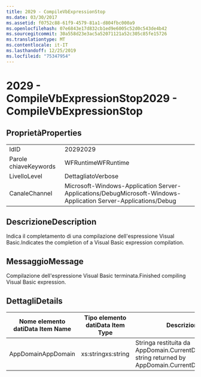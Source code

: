 ```yaml
---
title: 2029 - CompileVbExpressionStop
ms.date: 03/30/2017
ms.assetid: f0752c88-61f9-4579-81a1-d804fbc000a9
ms.openlocfilehash: 07e6843e17d832cb1ed9e6005c52d0c543de4b42
ms.sourcegitcommit: 30a558d23e3ac5a52071121a52c305c85fe15726
ms.translationtype: MT
ms.contentlocale: it-IT
ms.lasthandoff: 12/25/2019
ms.locfileid: "75347954"
---
```

# <a name="2029---compilevbexpressionstop"></a><span data-ttu-id="a7420-102">2029 - CompileVbExpressionStop</span><span class="sxs-lookup"><span data-stu-id="a7420-102">2029 - CompileVbExpressionStop</span></span>
## <a name="properties"></a><span data-ttu-id="a7420-103">Proprietà</span><span class="sxs-lookup"><span data-stu-id="a7420-103">Properties</span></span>  
  
|||  
|-|-|  
|<span data-ttu-id="a7420-104">Id</span><span class="sxs-lookup"><span data-stu-id="a7420-104">ID</span></span>|<span data-ttu-id="a7420-105">2029</span><span class="sxs-lookup"><span data-stu-id="a7420-105">2029</span></span>|  
|<span data-ttu-id="a7420-106">Parole chiave</span><span class="sxs-lookup"><span data-stu-id="a7420-106">Keywords</span></span>|<span data-ttu-id="a7420-107">WFRuntime</span><span class="sxs-lookup"><span data-stu-id="a7420-107">WFRuntime</span></span>|  
|<span data-ttu-id="a7420-108">Livello</span><span class="sxs-lookup"><span data-stu-id="a7420-108">Level</span></span>|<span data-ttu-id="a7420-109">Dettagliato</span><span class="sxs-lookup"><span data-stu-id="a7420-109">Verbose</span></span>|  
|<span data-ttu-id="a7420-110">Canale</span><span class="sxs-lookup"><span data-stu-id="a7420-110">Channel</span></span>|<span data-ttu-id="a7420-111">Microsoft-Windows-Application Server-Applications/Debug</span><span class="sxs-lookup"><span data-stu-id="a7420-111">Microsoft-Windows-Application Server-Applications/Debug</span></span>|  
  
## <a name="description"></a><span data-ttu-id="a7420-112">Descrizione</span><span class="sxs-lookup"><span data-stu-id="a7420-112">Description</span></span>  
 <span data-ttu-id="a7420-113">Indica il completamento di una compilazione dell'espressione Visual Basic.</span><span class="sxs-lookup"><span data-stu-id="a7420-113">Indicates the completion of a Visual Basic expression compilation.</span></span>  
  
## <a name="message"></a><span data-ttu-id="a7420-114">Messaggio</span><span class="sxs-lookup"><span data-stu-id="a7420-114">Message</span></span>  
 <span data-ttu-id="a7420-115">Compilazione dell'espressione Visual Basic terminata.</span><span class="sxs-lookup"><span data-stu-id="a7420-115">Finished compiling Visual Basic expression.</span></span>  
  
## <a name="details"></a><span data-ttu-id="a7420-116">Dettagli</span><span class="sxs-lookup"><span data-stu-id="a7420-116">Details</span></span>  
  
|<span data-ttu-id="a7420-117">Nome elemento dati</span><span class="sxs-lookup"><span data-stu-id="a7420-117">Data Item Name</span></span>|<span data-ttu-id="a7420-118">Tipo elemento dati</span><span class="sxs-lookup"><span data-stu-id="a7420-118">Data Item Type</span></span>|<span data-ttu-id="a7420-119">Descrizione</span><span class="sxs-lookup"><span data-stu-id="a7420-119">Description</span></span>|  
|--------------------|--------------------|-----------------|  
|<span data-ttu-id="a7420-120">AppDomain</span><span class="sxs-lookup"><span data-stu-id="a7420-120">AppDomain</span></span>|<span data-ttu-id="a7420-121">xs:string</span><span class="sxs-lookup"><span data-stu-id="a7420-121">xs:string</span></span>|<span data-ttu-id="a7420-122">Stringa restituita da AppDomain.CurrentDomain.FriendlyName.</span><span class="sxs-lookup"><span data-stu-id="a7420-122">The string returned by AppDomain.CurrentDomain.FriendlyName.</span></span>|
